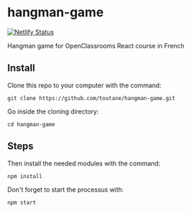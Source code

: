 # hangman-game

[![Netlify Status](https://api.netlify.com/api/v1/badges/b654c94e-08a6-4b79-b443-7837581b1d8d/deploy-status)](https://hangman.42.gy/)

Hangman game for OpenClassrooms React course in French

## Install
Clone this repo to your computer with the command:
 ``` shell
 git clone https://github.com/toutane/hangman-game.git
 ```

Go inside the cloning directory:
 ``` shell
 cd hangman-game
 ```

## Steps

 Then install the needed modules with the command:
 ``` shell
 npm install
 ```

Don't forget to start the processus with:
 ``` shell
 npm start
 ```
